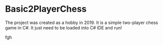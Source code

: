 # Basic2PlayerChess
The project was created as a hobby in 2019. It is a simple two-player chess game in C#. 
It just need to be loaded into C# IDE and run!

fgh
